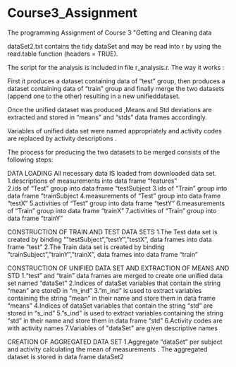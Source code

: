 # Course3_Assignment
The programming Assignment of Course 3 "Getting and Cleaning data

dataSet2.txt contains the tidy dataSet and may be read into r by using the read.table function (headers = TRUE).

The script for the analysis is included in file r_analysis.r. The way it works :

First it produces a  dataset containing data of “test” group, then  produces a dataset containing data of “train” group and finally merge the two datasets  (append one to the other) resulting in a new unifieddataset.

Once the unified dataset was produced ,Means and Std deviations are extracted and stored in “means” and “stds” data frames accordingly. 

Variables of unified data set were named appropriately and activity codes are replaced by activity descriptions .

The process for producing the two datasets to be merged consists of the following steps: 

DATA LOADING
All necessary data IS loaded from downloaded data set.
1.descriptions of measurements into data frame “features”  
2.ids of “Test” group into data frame “testSubject
3.ids of “Train” group into data frame “trainSubject
4.measurements of “Test” group into data frame “testX”
5.activities of “Test” group into data frame “testY”
6.measurements of “Train” group into data frame “trainX”
7.activities of “Train” group into data frame “trainY”

CONSTRUCTION OF TRAIN AND TEST  DATA SETS
1.The Test data set is created by binding  “”testSubject”,”testY”,”testX”, data frames into data frame “test”
2.The Train data set is created by binding  ”trainSubject”,”trainY”,”trainX”, data frames into data frame “train”

CONSTRUCTION OF UNIFIED DATA SET AND EXTRACTION OF MEANS AND STD 
1.“test”  and “train” data frames are merged to create one unified data set named “dataSet”
2.Indices of dataSet variables that contain the string “mean” are storeD in “m_ind”
3.”m_ind” is used to extract variables containing the string “mean” in their name and store them in data frame “means”
4.Indices of dataSet variables that contain the string “std” are stored in “s_ind”
5.”s_ind” is used to extract variables containing the string “std” in their name and store them in data frame “std”
6.Activity codes are with activity names
7.Variables of "dataSet" are given descriptive names

CREATION OF AGGREGATED DATA SET
1.Aggregate “dataSet” per subject and activity calculating the mean of measurements . The aggregated dataset is stored in data frame  dataSet2  
 
